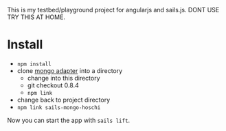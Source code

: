 This is my testbed/playground project for angularjs and sails.js. DONT USE TRY THIS AT HOME.

# Install

*   `npm install`
*   clone [mongo adapter](https://github.com/hoschi/sails-mongo) into a directory
    *   change into this directory
    *   git checkout 0.8.4
    *   `npm link`
*   change back to project directory
*   `npm link sails-mongo-hoschi`

Now you can start the app with `sails lift`.
